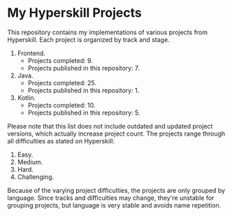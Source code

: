 # My Hyperskill Projects

This repository contains my implementations of various projects from Hyperskill. Each project is organized by track and stage.
1. Frontend.
   * Projects completed: 9.
   * Projects published in this repository: 7.
2. Java.
   * Projects completed: 25.
   * Projects published in this repository: 1.
3. Kotlin.
   * Projects completed: 10.
   * Projects published in this repository: 5.
  
Please note that this list does not include outdated and updated project versions, which actually increase project count.
The projects range through all difficulties as stated on Hyperskill:
1. Easy.
2. Medium.
3. Hard.
4. Challenging.

Because of the varying project difficulties, the projects are only grouped by language. Since tracks and difficulties may change, they're unstable for grouping projects, but language is very stable and avoids name repetition.
